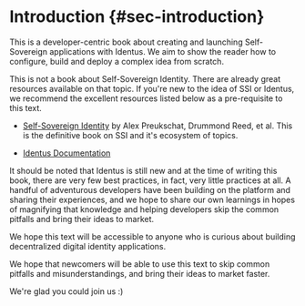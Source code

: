 #  Introduction {#sec-introduction}

This is a developer-centric book about creating and launching Self-Sovereign applications with Identus.  We aim to show the reader how to configure, build and deploy a complex idea from scratch.  

This is not a book about Self-Sovereign Identity.  There are already great resources available on that topic.  If you're new to the idea of SSI or Identus, we recommend the excellent resources listed below as a pre-requisite to this text.


- [Self-Sovereign Identity](https://www.manning.com/books/self-sovereign-identity) by Alex Preukschat, Drummond Reed, et al.  This is the definitive book on SSI and it's ecosystem of topics.  

- [Identus Documentation](https://hyperledger-identus.github.io/docs/)

It should be noted that Identus is still new and at the time of writing this book, there are very few best practices, in fact, very little practices at all.  A handful of adventurous developers have been building on the platform and sharing their experiences, and we hope to share our own learnings in hopes of magnifying that knowledge and helping developers skip the common pitfalls and bring their ideas to market.

We hope this text will be accessible to anyone who is curious about building decentralized digital identity applications. 

We hope that newcomers will be able to use this text to skip common pitfalls and misunderstandings, and bring their ideas to market faster. 

We're glad you could join us :)